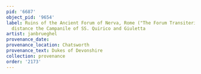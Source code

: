 ```yaml
---
pid: '6687'
object_pid: '9654'
label: Ruins of the Ancient Forum of Nerva, Rome ("The Forum Transiterius"), in the
  distance the Campanile of SS. Quirico and Giuletta
artist: janbrueghel
provenance_date:
provenance_location: Chatsworth
provenance_text: Dukes of Devonshire
collection: provenance
order: '2173'
---
```

